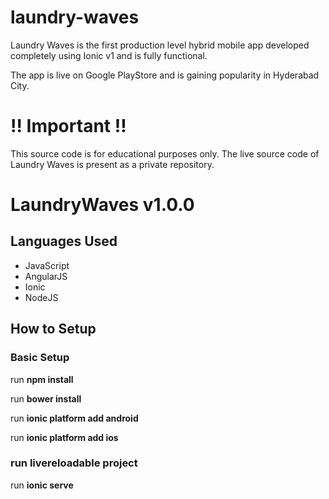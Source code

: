 # laundry-waves
Laundry Waves is the first production level hybrid mobile app developed completely using Ionic v1 and is fully functional.

The app is live on Google PlayStore and is gaining popularity in Hyderabad City.

# !! Important !! #
This source code is for educational purposes only.
The live source code of Laundry Waves is present as a private repository.


# LaundryWaves v1.0.0 #
## Languages Used ##

* JavaScript
* AngularJS
* Ionic
* NodeJS

## How to Setup ##

### Basic Setup ###
run **npm install**

run **bower install**

run **ionic platform add android**

run **ionic platform add ios**

### run livereloadable project ###

run **ionic serve**
